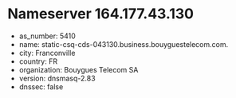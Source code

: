 # Nameserver 164.177.43.130

* as_number: 5410
* name: static-csq-cds-043130.business.bouyguestelecom.com.
* city: Franconville
* country: FR
* organization: Bouygues Telecom SA
* version: dnsmasq-2.83
* dnssec: false
